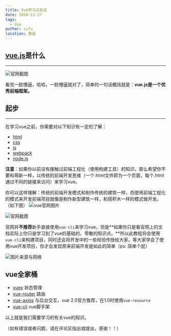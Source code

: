 ```yaml
---
title: Vue学习之前言
date: 2020-11-27
tags: 
  - Vue
author: sifu
location: 南昌
---
```


## [vue.js](https://cn.vuejs.org/)是什么
----
![官网截图](http://upload-images.jianshu.io/upload_images/5011280-cc58029ad3df271c.png?imageMogr2/auto-orient/strip%7CimageView2/2/w/1240)

看完一脸懵逼，哈哈，一脸懵逼就对了，简单的一句话概括就是：**vue.js是一个优秀前端框架。**

## 起步
----
在学习vue之前，你需要对以下知识有一定的了解：
- [html](http://www.runoob.com/html/html5-intro.html)
- [css](http://www.runoob.com/css/css-tutorial.html)
- [js](http://es6.ruanyifeng.com/)
- [webpack](https://github.com/Gitsifu/webpack-learn)
- [node.js](http://nodejs.cn/)

**注意**：如果你以前没有接触过前端工程化（使用构建工具）的知识，那么希望你不要和萌新一样，以传统的前端开发思维（一个.html文件即为一个页面，每个.html通过不同的链接来访问）来学习vue。

你可以这样理解：传统的前端开发模式和制作传统的建筑一样，而使用前端工程化的模式来开发前端项目就像是制作新型建筑一样，和搭积木一样的模式做开发。（如下图）
![vue官网图片](http://upload-images.jianshu.io/upload_images/5011280-bae53716d159cb8c.png?imageMogr2/auto-orient/strip%7CimageView2/2/w/1240)


![官网截图](http://upload-images.jianshu.io/upload_images/5011280-2dde1b2d455e48ea.png?imageMogr2/auto-orient/strip%7CimageView2/2/w/1240)

官网并**不推荐**新手直接使用`vue-cli`来学习vue，但是**如果你只是看官网上的文档实际上你只是学习到了vue的基础的、零散的知识点。**所以此教程将会使用`vue-cli`来构建项目，同时还会将开发中的一些经验传授给大家。等大家学会了使用vue开发项目，你才会发现原来前端开发是如此的简单（ps: 简单个屁）

![图片来源与网络](http://upload-images.jianshu.io/upload_images/5011280-7ea2465a176e5028.png?imageMogr2/auto-orient/strip%7CimageView2/2/w/1240)

## vue全家桶
- [vuex](https://vuex.vuejs.org/zh-cn/intro.html) 状态管理
- [vue-router](https://router.vuejs.org/zh-cn/installation.html) 路由
- [vue-axios](https://www.kancloud.cn/yunye/axios/234845) 与后台交互，vue 2.0官方推荐，在1.0时使用`vue-resource`
- [vue-cli](https://github.com/vuejs/vue-cli) vue脚手架

以上就是我们需要学习的有关vue的知识。

（如有错误或者问题，请在评论区指出或提出，感谢！！）

<Vssue :title="$title" />
